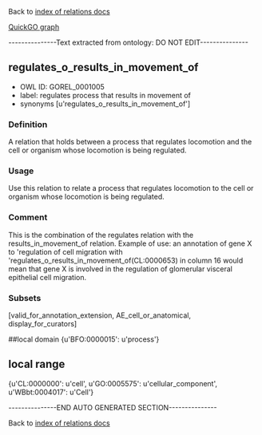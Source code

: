 Back to [index of relations docs](https://github.com/geneontology/annotation_extensions/tree/master/doc)

[QuickGO graph](www.ebi.ac.uk/QuickGO/AnnotationExtensionRelations.html)

---------------Text extracted from ontology: DO NOT EDIT---------------

## regulates_o_results_in_movement_of
* OWL ID: GOREL_0001005
* label: regulates process that results in movement of
* synonyms
[u'regulates_o_results_in_movement_of']

### Definition
A relation that holds between a process that regulates locomotion and the cell or organism whose locomotion is being regulated.

### Usage
Use this relation to relate a process that regulates locomotion to the cell or organism whose locomotion is being regulated.

### Comment
This is the combination of the regulates relation with the results_in_movement_of relation.  Example of use: an annotation of gene X to 'regulation of cell migration with 'regulates_o_results_in_movement_of(CL:0000653) in column 16 would mean that gene X is involved in the regulation of glomerular visceral epithelial cell migration.

### Subsets
[valid_for_annotation_extension, AE_cell_or_anatomical, display_for_curators]

##local domain
{u'BFO:0000015': u'process'}

## local range
{u'CL:0000000': u'cell', u'GO:0005575': u'cellular_component', u'WBbt:0004017': u'Cell'}

---------------END AUTO GENERATED SECTION---------------























Back to [index of relations docs](https://github.com/geneontology/annotation_extensions/tree/master/doc)
